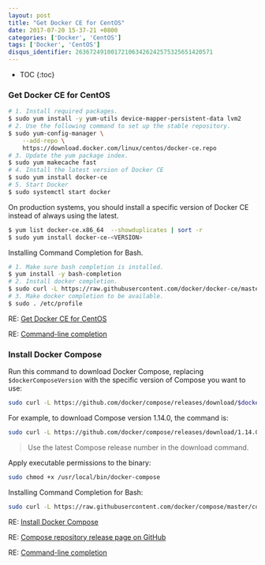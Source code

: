 ```yaml
---
layout: post
title: "Get Docker CE for CentOS"
date: 2017-07-20 15-37-21 +0800
categories: ['Docker', 'CentOS']
tags: ['Docker', 'CentOS']
disqus_identifier: 263672491001721063426242575325651420571
---
```


- TOC
{:toc}

### Get Docker CE for CentOS

```sh
# 1. Install required packages.
$ sudo yum install -y yum-utils device-mapper-persistent-data lvm2
# 2. Use the following command to set up the stable repository.
$ sudo yum-config-manager \
    --add-repo \
    https://download.docker.com/linux/centos/docker-ce.repo
# 3. Update the yum package index.
$ sudo yum makecache fast
# 4. Install the latest version of Docker CE
$ sudo yum install docker-ce
# 5. Start Docker
$ sudo systemctl start docker
```

On production systems, you should install a specific version of Docker CE instead of always using the latest. 

```sh
$ yum list docker-ce.x86_64  --showduplicates | sort -r
$ sudo yum install docker-ce-<VERSION>
```

Installing Command Completion for Bash.

```sh
# 1. Make sure bash completion is installed. 
$ yum install -y bash-completion
# 2. Install docker completion.
$ sudo curl -L https://raw.githubusercontent.com/docker/docker-ce/master/components/cli/contrib/completion/bash/docker -o /etc/bash_completion.d/docker
# 3. Make docker completion to be available.
$ sudo . /etc/profile
```

RE: [Get Docker CE for CentOS](https://docs.docker.com/engine/installation/linux/docker-ce/centos/)

RE: [Command-line completion](https://docs.docker.com/machine/completion/)

### Install Docker Compose

Run this command to download Docker Compose, replacing `$dockerComposeVersion` with the specific version of Compose you want to use:

```sh
sudo curl -L https://github.com/docker/compose/releases/download/$dockerComposeVersion/docker-compose-`uname -s`-`uname -m` -o /usr/local/bin/docker-compose
```

For example, to download Compose version 1.14.0, the command is:

```sh
sudo curl -L https://github.com/docker/compose/releases/download/1.14.0/docker-compose-`uname -s`-`uname -m` -o /usr/local/bin/docker-compose
```

> Use the latest Compose release number in the download command.

Apply executable permissions to the binary:

```sh
sudo chmod +x /usr/local/bin/docker-compose
```

Installing Command Completion for Bash:

```sh
sudo curl -L https://raw.githubusercontent.com/docker/compose/master/contrib/completion/bash/docker-compose -o /etc/bash_completion.d/docker-compose
```

RE: [Install Docker Compose](https://docs.docker.com/compose/install/)

RE: [Compose repository release page on GitHub](https://github.com/docker/compose/releases)

RE: [Command-line completion](https://docs.docker.com/compose/completion/)
